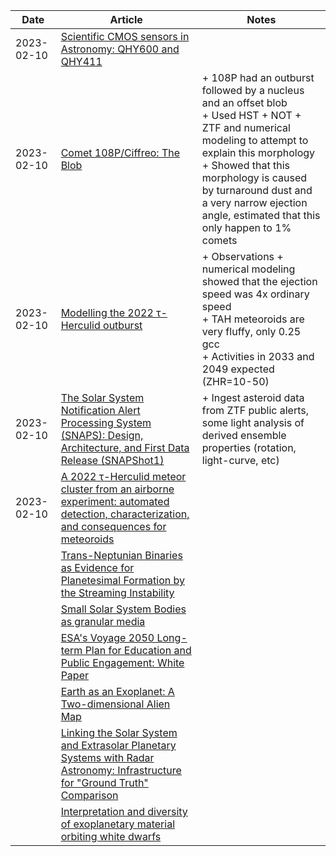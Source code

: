 | Date | Article | Notes | 
| ---- | ---- | ---- |
| 2023-02-10 | [Scientific CMOS sensors in Astronomy: QHY600 and QHY411](https://arxiv.org/abs/2302.03700) | |
| 2023-02-10 | [Comet 108P/Ciffreo: The Blob](https://arxiv.org/abs/2302.03697) | + 108P had an outburst followed by a nucleus and an offset blob <br> + Used HST + NOT + ZTF and numerical modeling to attempt to explain this morphology <br> + Showed that this morphology is caused by turnaround dust and a very narrow ejection angle, estimated that this only happen to 1% comets |
| 2023-02-10 | [Modelling the 2022 τ-Herculid outburst](https://arxiv.org/abs/2302.02915) | + Observations + numerical modeling showed that the ejection speed was 4x ordinary speed <br> + TAH meteoroids are very fluffy, only 0.25 gcc <br> + Activities in 2033 and 2049 expected (ZHR=10-50) |
| 2023-02-10 | [The Solar System Notification Alert Processing System (SNAPS): Design, Architecture, and First Data Release (SNAPShot1)](https://arxiv.org/abs/2302.01239) | + Ingest asteroid data from ZTF public alerts, some light analysis of derived ensemble properties (rotation, light-curve, etc) |
| 2023-02-10 | [A 2022 τ-Herculid meteor cluster from an airborne experiment: automated detection, characterization, and consequences for meteoroids](https://arxiv.org/abs/2301.06851) | | 
| | [Trans-Neptunian Binaries as Evidence for Planetesimal Formation by the Streaming Instability](https://arxiv.org/abs/1906.11344) |
| | [Small Solar System Bodies as granular media](https://arxiv.org/abs/1907.02615) |
| | [ESA's Voyage 2050 Long-term Plan for Education and Public Engagement: White Paper](https://arxiv.org/abs/1908.01546) |
| | [Earth as an Exoplanet: A Two-dimensional Alien Map](https://arxiv.org/abs/1908.04350) |
| | [Linking the Solar System and Extrasolar Planetary Systems with Radar Astronomy: Infrastructure for "Ground Truth" Comparison](https://arxiv.org/abs/1908.05171) |
| | [Interpretation and diversity of exoplanetary material orbiting white dwarfs](https://arxiv.org/abs/1908.08047) |
